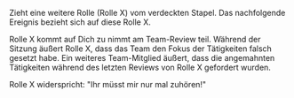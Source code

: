 Zieht eine weitere Rolle (Rolle X) vom verdeckten Stapel. Das nachfolgende Ereignis bezieht sich auf diese Rolle X.

Rolle X kommt auf Dich zu nimmt am Team-Review teil. Während der Sitzung äußert Rolle X, dass das Team den Fokus der Tätigkeiten falsch gesetzt habe. Ein weiteres Team-Mitglied äußert, dass die angemahnten Tätigkeiten während des letzten Reviews von Rolle X gefordert wurden.

Rolle X widerspricht: &quot;Ihr müsst mir nur mal zuhören!&quot;
